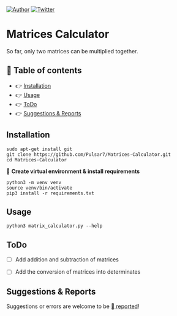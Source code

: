 [![Author](https://img.shields.io/badge/author-Pulsar7-lightgrey.svg?colorB=9900cc&style=flat-square)](https://github.com/Pulsar7)
[![Twitter](https://img.shields.io/twitter/url/https/github.com/dmhendricks/file-icon-vectors.svg?style=social)](https://twitter.com/SevenPulsar)

# Matrices Calculator
So far, only two matrices can be multiplied together.

## :pushpin: Table of contents

* :point_right: [Installation](#installation)
* :point_right: [Usage](#usage)
* :point_right: [ToDo](#ToDo)
* :point_right: [Suggestions & Reports](#suggestions--reports)

## Installation

    sudo apt-get install git
    git clone https://github.com/Pulsar7/Matrices-Calculator.git
    cd Matrices-Calculator

:small_orange_diamond: **Create virtual environment & install requirements**

    python3 -m venv venv
    source venv/bin/activate
    pip3 install -r requirements.txt

## Usage

    python3 matrix_calculator.py --help


## ToDo
- [ ] Add addition and subtraction of matrices
- [ ] Add the conversion of matrices into determinates


## Suggestions & Reports

Suggestions or errors are welcome to be [:link: reported](https://github.com/Pulsar7/Matrices-Calculator/issues)!
